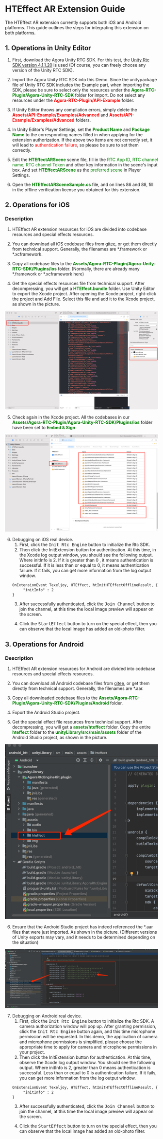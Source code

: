 # HTEffect AR Extension Guide
The HTEffect AR extension currently supports both iOS and Android platforms. This guide outlines the steps for integrating this extension on both platforms.

## 1. Operations in Unity Editor 
1. First, download the Agora Unity RTC SDK. For this test, the [Unity Rtc SDK version 4.1.1.20](https://download.agora.io/sdk/release/Agora_Unity_RTC_SDK_v4.1.1.20_FULL.zip) is used (Of course, you can freely choose any version of the Unity RTC SDK).

2. Import the Agora Unity RTC SDK into this Demo. Since the unitypackage file of Unity RTC SDK includes the Example part, when importing the SDK, please be sure to select only the resources under the <font color=green>**Agora-RTC-Plugin/Agora-Unity-RTC-SDK**</font> folder for import. Do not select any resources under the <font color=red>**Agora-RTC-Plugin/API-Example**</font> folder.

3. If Unity Editor throws any compilation errors, simply delete the <font color=red>**Assets/API-Example/Examples/Advanced**</font> and <font color=red>**Assets/API-Example/Examples/Advanced**</font> folders.

4. In Unity Editor's Player Settings, set the <font color=green>**Product Name**</font> and <font color=green>**Package Name**</font> to the corresponding names filled in when applying for the extension authorization. If the above two items are not correctly set, it will lead to <font color=red>authentication failure</font>, so please be sure to set them correctly.

5. Edit the <font color=green>**HTEffectARScene**</font> scene file, fill in the <font color=green>RTC App ID, RTC channel name, RTC channel Token</font> and other key information in the scene's input box. And set <font color=green>**HTEffectARScene**</font> as the <font color=green>preferred scene</font> in Player Settings.

6. Open the <font color=green>**HTEffectARSceneSample.cs**</font> file, and on lines 86 and 88, fill in the offline verification license you obtained for this extension.

## 2. Operations for iOS
### Description
1. HTEffect AR extension resources for iOS are divided into codebase resources and special effects resources.

2. You can download all iOS codebase files from [gitee](https://gitee.com/htai-open/agora-texel-joy-extension/tree/master/ios/ALL_ARCHITECTURE/Release), or get them directly from technical support. Generally, the filenames are *.framework or *.xcframework.

3. Copy all codebase files to the <font color=green>**Assets/Agora-RTC-Plugin/Agora-Unity-RTC-SDK/Plugins/ios**</font> folder. (Normally, there are already many *.framework or *.xcframework here)

4. Get the special effects resources file from technical support. After decompressing, you will get a <font color=green>**HTEffect.bundle**</font> folder. Use Unity Editor to export the Xcode project. After opening the Xcode project, right-click the project and Add File. Select this file and add it to the Xcode project, as shown in the picture.
<img src="mdres/xcode1.png">

5. Check again in the Xcode project. All the codebases in our <font color=green>**Assets/Agora-RTC-Plugin/Agora-Unity-RTC-SDK/Plugins/ios**</font> folder have been set to <font color=green>**Embed & Sign**</font>
<img src="mdres/xcode2.png">

6. Debugging on iOS real device.
    1. First, click the <kbd>Init Rtc Engine</kbd> button to initialize the Rtc SDK.
    2. Then click the <kdb>InitExtension</kbd> button for authentication. At this time, in the Xcode log output window, you should see the following output. Where initInfo is 2. If it is greater than 0 , it means authentication is successful. If it is less than or equal to 0, it means authentication failure. If it fails, you can get more information from the log output window.
    ```
    OnExtensionEvent Texeljoy, HTEffect, htInitHTEffectOfflineResult, {
         "initInfo" : 2
    }
    ```
    3. After successfully authenticated, click the <kbd>Join Channel</kbd> button to join the channel, at this time the local image preview will appear on the screen.

    4. Click the <kbd>StartEffect</kbd> button to turn on the special effect, then you can observe that the local image has added an old-photo filter.

## 3. Operations for Android 
### Description
1. HTEffect AR extension resources for Android are divided into codebase resources and special effects resources.

2. You can download all Android codebase files from [gitee](https://gitee.com/htai-open/agora-texel-joy-extension/tree/master/android/ALL_ARCHITECTURE), or get them directly from technical support. Generally, the filenames are *.aar.

3. Copy all downloaded codebase files to the <font color=green>**Assets/Agora-RTC-Plugin/Agora-Unity-RTC-SDK/Plugins/Android**</font> folder.

4. Export the Android Studio project.

5. Get the special effect file resources from technical support. After decompressing, you will get a <font color=green>**assets/hteffect**</font> folder. Copy the entire <font color=green>**hteffect**</font> folder to the <font color=green>**unityLibrary/src/main/assets**</font> folder of the Android Studio project, as shown in the picture.
<img src="mdres/AndroidStudio1.png">

6. Ensure that the Android Studio project has indeed referenced the *.aar files that were just imported. As shown in the picture. (Different versions of Unity exports may vary, and it needs to be determined depending on the situation)
<img src="mdres/AndroidStudio2.png">

7. Debugging on Android real device.
    1. First, click the <kbd>Init Rtc Engine</kbd> button to initialize the Rtc SDK. A camera authorization window will pop up. After granting permission, click the <kbd>Init Rtc Engine</kbd> button again, and this time microphone permission will be requested.
    In this demo, the application of camera and microphone permissions is simplified, please choose the appropriate time to apply for camera and microphone permissions in your project.
    2. Then click the <kdb>InitExtension</kbd> button for authentication. At this time, observe the Xcode log output window. You should see the following output. Where initInfo is 2, greater than 0 means authentication is successful. Less than or equal to 0 is authentication failure. If it fails, you can get more information from the log output window.
    ```
    OnExtensionEvent Texeljoy, HTEffect, htInitHTEffectOfflineResult, {
         "initInfo" : 2
    }
    ```
    3. After successfully authenticated, click the <kbd>Join Channel</kbd> button to join the channel, at this time the local image preview will appear on the screen.

    4. Click the <kbd>StartEffect</kbd> button to turn on the special effect, then you can observe that the local image has added an old-photo filter.
